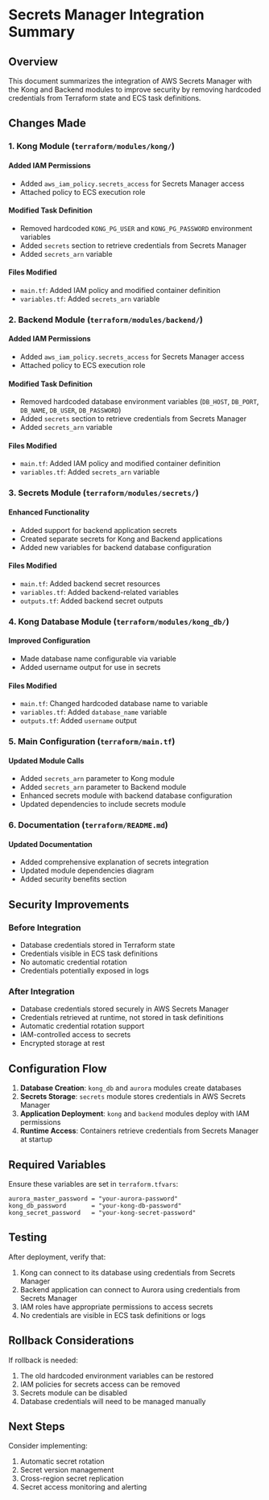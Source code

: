 # Secrets Manager Integration Summary

## Overview

This document summarizes the integration of AWS Secrets Manager with the Kong and Backend modules to improve security by removing hardcoded credentials from Terraform state and ECS task definitions.

## Changes Made

### 1. Kong Module (`terraform/modules/kong/`)

#### Added IAM Permissions
- Added `aws_iam_policy.secrets_access` for Secrets Manager access
- Attached policy to ECS execution role

#### Modified Task Definition
- Removed hardcoded `KONG_PG_USER` and `KONG_PG_PASSWORD` environment variables
- Added `secrets` section to retrieve credentials from Secrets Manager
- Added `secrets_arn` variable

#### Files Modified
- `main.tf`: Added IAM policy and modified container definition
- `variables.tf`: Added `secrets_arn` variable

### 2. Backend Module (`terraform/modules/backend/`)

#### Added IAM Permissions
- Added `aws_iam_policy.secrets_access` for Secrets Manager access
- Attached policy to ECS execution role

#### Modified Task Definition
- Removed hardcoded database environment variables (`DB_HOST`, `DB_PORT`, `DB_NAME`, `DB_USER`, `DB_PASSWORD`)
- Added `secrets` section to retrieve credentials from Secrets Manager
- Added `secrets_arn` variable

#### Files Modified
- `main.tf`: Added IAM policy and modified container definition
- `variables.tf`: Added `secrets_arn` variable

### 3. Secrets Module (`terraform/modules/secrets/`)

#### Enhanced Functionality
- Added support for backend application secrets
- Created separate secrets for Kong and Backend applications
- Added new variables for backend database configuration

#### Files Modified
- `main.tf`: Added backend secret resources
- `variables.tf`: Added backend-related variables
- `outputs.tf`: Added backend secret outputs

### 4. Kong Database Module (`terraform/modules/kong_db/`)

#### Improved Configuration
- Made database name configurable via variable
- Added username output for use in secrets

#### Files Modified
- `main.tf`: Changed hardcoded database name to variable
- `variables.tf`: Added `database_name` variable
- `outputs.tf`: Added `username` output

### 5. Main Configuration (`terraform/main.tf`)

#### Updated Module Calls
- Added `secrets_arn` parameter to Kong module
- Added `secrets_arn` parameter to Backend module
- Enhanced secrets module with backend database configuration
- Updated dependencies to include secrets module

### 6. Documentation (`terraform/README.md`)

#### Updated Documentation
- Added comprehensive explanation of secrets integration
- Updated module dependencies diagram
- Added security benefits section

## Security Improvements

### Before Integration
- Database credentials stored in Terraform state
- Credentials visible in ECS task definitions
- No automatic credential rotation
- Credentials potentially exposed in logs

### After Integration
- Database credentials stored securely in AWS Secrets Manager
- Credentials retrieved at runtime, not stored in task definitions
- Automatic credential rotation support
- IAM-controlled access to secrets
- Encrypted storage at rest

## Configuration Flow

1. **Database Creation**: `kong_db` and `aurora` modules create databases
2. **Secrets Storage**: `secrets` module stores credentials in AWS Secrets Manager
3. **Application Deployment**: `kong` and `backend` modules deploy with IAM permissions
4. **Runtime Access**: Containers retrieve credentials from Secrets Manager at startup

## Required Variables

Ensure these variables are set in `terraform.tfvars`:

```hcl
aurora_master_password = "your-aurora-password"
kong_db_password       = "your-kong-db-password"
kong_secret_password   = "your-kong-secret-password"
```

## Testing

After deployment, verify that:

1. Kong can connect to its database using credentials from Secrets Manager
2. Backend application can connect to Aurora using credentials from Secrets Manager
3. IAM roles have appropriate permissions to access secrets
4. No credentials are visible in ECS task definitions or logs

## Rollback Considerations

If rollback is needed:

1. The old hardcoded environment variables can be restored
2. IAM policies for secrets access can be removed
3. Secrets module can be disabled
4. Database credentials will need to be managed manually

## Next Steps

Consider implementing:

1. Automatic secret rotation
2. Secret version management
3. Cross-region secret replication
4. Secret access monitoring and alerting 
